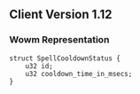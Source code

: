 ## Client Version 1.12

### Wowm Representation
```rust,ignore
struct SpellCooldownStatus {
    u32 id;    
    u32 cooldown_time_in_msecs;    
}

```
